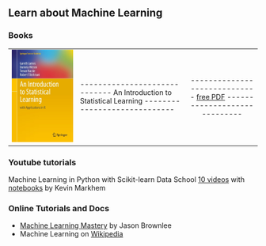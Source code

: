 ## Learn about Machine Learning
### Books


|             |             |             |
|-------------|-------------|:-----------:|
|![ISL cover](../img/1/ISLR_book.jpg)|----------------------------- An Introduction to Statistical Learning -----------------------------|----------------------------- [free PDF](http://www-bcf.usc.edu/~gareth/ISL/) -----------------------------|

### Youtube tutorials
Machine Learning in Python with Scikit-learn 
Data School [10 videos](https://www.youtube.com/playlist?list=PL5-da3qGB5ICeMbQuqbbCOQWcS6OYBr5A)
with  [notebooks](https://github.com/justmarkham/scikit-learn-videos) by Kevin Markhem

### Online Tutorials and Docs
- [Machine Learning Mastery](https://machinelearningmastery.com/start-here/) by Jason Brownlee 
- Machine Learning on [Wikipedia](https://en.wikipedia.org/wiki/Machine_learning)
